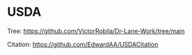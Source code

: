 # USDA

Tree:
https://github.com/VictorRobila/Dr-Lane-Work/tree/main

Citation:
https://github.com/EdwardAA/USDACitation
